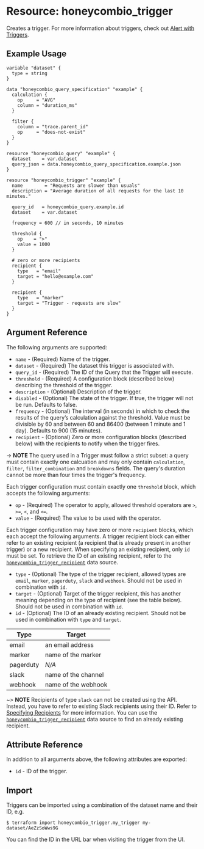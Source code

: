 # Resource: honeycombio_trigger

Creates a trigger. For more information about triggers, check out [Alert with Triggers](https://docs.honeycomb.io/working-with-your-data/triggers/).

## Example Usage

```hcl
variable "dataset" {
  type = string
}

data "honeycombio_query_specification" "example" {
  calculation {
    op     = "AVG"
    column = "duration_ms"
  }

  filter {
    column = "trace.parent_id"
    op     = "does-not-exist"
  }
}

resource "honeycombio_query" "example" {
  dataset    = var.dataset
  query_json = data.honeycombio_query_specification.example.json
}

resource "honeycombio_trigger" "example" {
  name        = "Requests are slower than usuals"
  description = "Average duration of all requests for the last 10 minutes."

  query_id   = honeycombio_query.example.id
  dataset    = var.dataset

  frequency = 600 // in seconds, 10 minutes

  threshold {
    op    = ">"
    value = 1000
  }

  # zero or more recipients
  recipient {
    type   = "email"
    target = "hello@example.com"
  }

  recipient {
    type   = "marker"
    target = "Trigger - requests are slow"
  }
}
```

## Argument Reference

The following arguments are supported:

* `name` - (Required) Name of the trigger.
* `dataset` - (Required) The dataset this trigger is associated with.
* `query_id` - (Required) The ID of the Query that the Trigger will execute.
* `threshold` - (Required) A configuration block (described below) describing the threshold of the trigger.
* `description` - (Optional) Description of the trigger.
* `disabled` - (Optional) The state of the trigger. If true, the trigger will not be run. Defaults to false.
* `frequency` - (Optional) The interval (in seconds) in which to check the results of the query’s calculation against the threshold. Value must be divisible by 60 and between 60 and 86400 (between 1 minute and 1 day). Defaults to 900 (15 minutes).
* `recipient` - (Optional) Zero or more configuration blocks (described below) with the recipients to notify when the trigger fires.

-> **NOTE** The query used in a Trigger must follow a strict subset: a query must contain exactly one calcuation and may only contain `calculation`, `filter`, `filter_combination` and `breakdowns` fields. The query's duration cannot be more than four times the trigger's frequency.

Each trigger configuration must contain exactly one `threshold` block, which accepts the following arguments:

* `op` - (Required) The operator to apply, allowed threshold operators are `>`, `>=`, `<`, and `<=`.
* `value` - (Required) The value to be used with the operator.

Each trigger configuration may have zero or more `recipient` blocks, which each accept the following arguments. A trigger recipient block can either refer to an existing recipient (a recipient that is already present in another trigger) or a new recipient. When specifying an existing recipient, only `id` must be set. To retrieve the ID of an existing recipient, refer to the [`honeycombio_trigger_recipient`](../data-sources/trigger_recipient.md) data source.

* `type` - (Optional) The type of the trigger recipient, allowed types are `email`, `marker`, `pagerduty`, `slack` and `webhook`. Should not be used in combination with `id`.
* `target` - (Optional) Target of the trigger recipient, this has another meaning depending on the type of recipient (see the table below). Should not be used in combination with `id`.
* `id` - (Optional) The ID of an already existing recipient. Should not be used in combination with `type` and `target`.

Type      | Target
----------|-------------------------
email     | an email address
marker    | name of the marker
pagerduty | _N/A_
slack     | name of the channel
webhook   | name of the webhook

~> **NOTE** Recipients of type `slack` can not be created using the API. Instead, you have to refer to existing Slack recipients using their ID. Refer to [Specifying Recipients](https://docs.honeycomb.io/api/triggers/#specifying-recipients) for more information. You can use the [`honeycombio_trigger_recipient`](../data-sources/trigger_recipient.md) data source to find an already existing recipient.

## Attribute Reference

In addition to all arguments above, the following attributes are exported:

* `id` - ID of the trigger.

## Import

Triggers can be imported using a combination of the dataset name and their ID, e.g.

```
$ terraform import honeycombio_trigger.my_trigger my-dataset/AeZzSoWws9G
```

You can find the ID in the URL bar when visiting the trigger from the UI.
